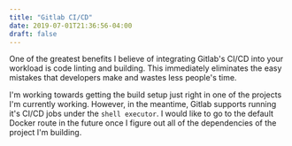 ```yaml
---
title: "Gitlab CI/CD"
date: 2019-07-01T21:36:56-04:00
draft: false
---
```


One of the greatest benefits I believe of integrating Gitlab's CI/CD into your workload is code linting and building. This immediately eliminates the easy mistakes that developers make and wastes less people's time.

I'm working towards getting the build setup just right in one of the projects I'm currently working. However, in the meantime, Gitlab supports running it's CI/CD jobs under the `shell executor`. I would like to go to the default Docker route in the future once I figure out all of the dependencies of the project I'm building.